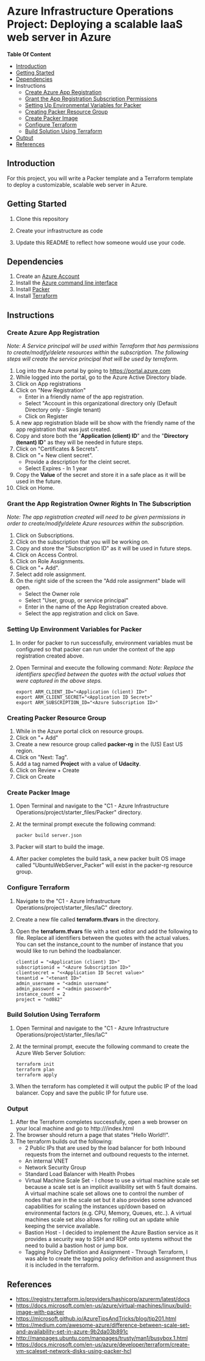 # Azure Infrastructure Operations Project: Deploying a scalable IaaS web server in Azure

**Table Of Content**

* [Introduction](#Introduction)
* [Getting Started](#GettingStarted)
* [Dependencies](#Dependencies)
* Instructions
    * [Create Azure App Registration](#Create%20Azure%20App%20Registration)
    * [Grant the App Registration Subscription Permissions](#Grant%20the%20App%20Registration%20Subscription%20Permissions)
    * [Setting Up Environmental Variables for Packer](#Setting%20Up%20Environmental%20Variables%20for%20Packer)
    * [Creating Packer Resource Group](#Creating%20Packer%20Resource%20Group)
    * [Create Packer Image](#Create%20Packer%20Image)
    * [Configure Terraform](#Configure%20Terraform)
    * [Build Solution Using Terraform](#Build%20Solution%20Using%20Terraform)
* [Output](#Output)
* [References](#References)



## Introduction
For this project, you will write a Packer template and a Terraform template to deploy a customizable, scalable web server in Azure.

## Getting Started
1. Clone this repository

2. Create your infrastructure as code

3. Update this README to reflect how someone would use your code.

## Dependencies
1. Create an [Azure Account](https://portal.azure.com) 
2. Install the [Azure command line interface](https://docs.microsoft.com/en-us/cli/azure/install-azure-cli?view=azure-cli-latest)
3. Install [Packer](https://www.packer.io/downloads)
4. Install [Terraform](https://www.terraform.io/downloads.html)

## Instructions

### Create Azure App Registration

*Note: A Service principal will be used within Terraform that has permissions to create/modify/delete resources within the subscription. The following steps will create the service principal that will be used by terraform.*

1. Log into the Azure portal by going to https://portal.azure.com
1. While logged into the portal, go to the Azure Active Directory blade.
1.  Click on App registrations
1. Click on "New Registration"
    * Enter in a friendly name of the app registration.
    * Select "Account in this organizational directory only (Default Directory only - Single tenant)
    * Click on Register
1. A new app registration blade will be show with the friendly name of the app registration that was just created.
1. Copy and store both the "**Application (client) ID**" and the "**Directory (tenant) ID**" as they will be needed in future steps.
1. Click on "Certificates & Secrets".
1. Click on "+ New client secret".
    * Provide a description for the cleint secret.
    * Select Expires - In 1 year
1. Copy the **Value** of the secret and store it in a safe place as it will be used in the future.
1. Click on Home. 

### Grant the App Registration Owner Rights In The Subscription

*Note: The app registration created will need to be given permissions in order to create/modify/delete Azure resources within the subscription.*

1. Click on Subscriptions.
1. Click on the subscription that you will be working on.
1. Copy and store the "Subscription ID" as it will be used in future steps.
1. Click on Access Control.
1. Click on Role Assignments.
1. Click on "+ Add".
1. Select add role assignment.
1. On the right side of the screen the "Add role assignment" blade will open.
    * Select the Owner role
    * Select "User, group, or service principal"
    * Enter in the name of the App Registration created above.
    * Select the app registration and click on Save.

### Setting Up Environment Variables for Packer

1. In order for packer to run successfully, environment variables must be configured so that packer can run under the context of the app registration created above.
1. Open Terminal and execute the following command:
*Note: Replace the identifiers specified between the quotes with the actual values that were captured in the above steps.*

    ```dotnetcli
    export ARM_CLIENT_ID="<Application (client) ID>"
    export ARM_CLIENT_SECRET="<Application ID Secret>"
    export ARM_SUBSCRIPTION_ID="<Azure Subscription ID>"
    ```

### Creating Packer Resource Group

1. While in the Azure portal click on resource groups.
1. Click on "+ Add"
1. Create a new resource group called **packer-rg** in the (US) East US region.
1. Click on "Next: Tag".
1. Add a tag named **Project** with a value of **Udacity**.
1. Click on Review + Create
1. Click on Create

### Create Packer Image

1. Open Terminal and navigate to the "C1 - Azure Infrastructure Operations/project/starter_files/Packer" directory.
1. At the terminal prompt execute the following command:

    ```dotnetcli
    packer build server.json
    ```

1. Packer will start to build the image.
1. After packer completes the build task, a new packer built OS image called "UbuntuWebServer_Packer" will exist in the packer-rg resource group.

### Configure Terraform
1. Navigate to the "C1 - Azure Infrastructure Operations/project/starter_files/IaC" directory.
1. Create a new file called **terraform.tfvars** in the directory.
1. Open the **terraform.tfvars** file with a text editor and add the following to file. Replace all identifiers between the quotes with the actual values. You can set the instance_count to the number of instance that you would like to run behind the loadbalancer.

    ```dotnetcli
    clientid = "<Application (client) ID>"
    subscriptionid = "<Azure Subscription ID>"
    clientsecret = "<<Application ID Secret value>"
    tenantid = "<tenant ID>"
    admin_username = "<admin username"
    admin_password = "<admin password>"
    instance_count = 2
    project = "nd082"
    ```

### Build Solution Using Terraform

1. Open Terminal and navigate to the "C1 - Azure Infrastructure Operations/project/starter_files/IaC"
1. At the terminal prompt, execute the following command to create the Azure Web Server Solution:

    ```dotnetcli
    terraform init
    terraform plan
    terraform apply
    ```

1. When the terraform has completed it will output the public IP of the load balancer. Copy and save the public IP for future use.

### Output

1. After the Terraform completes successfully, open a web browser on your local machine and go to http://<Public IP Provided By Terraform>/index.html
1. The browser should return a page that states "Hello World!!".
1. The terraform builds out the following:
    * 2 Public IPs that are used by the load balancer for both Inbound requests from the internet and outbound requests to the internet.
    * An internal VNET
    * Network Security Group
    * Standard Load Balancer with Health Probes
    * Virtual Machine Scale Set - I chose to use a virtual machine scale set because a scale set is an implicit availibility set with 5 fault domains. A virtual machine scale set allows one to control the number of nodes that are in the scale set but it also provides some advanced capabilities for scaling the instances up/down based on environmental factors (e.g. CPU, Memory, Queues, etc..). A virtual machines scale set also allows for rolling out an update while keeping the service available.
    * Bastion Host - I decided to implement the Azure Bastion service as it provides a security way to SSH and RDP onto systems without the need to build a bastion host or jump box.
    * Tagging Policy Definition and Assignment - Through Terraform, I was able to create the tagging policy definition and assignment thus it is included in the terraform.

## References
* https://registry.terraform.io/providers/hashicorp/azurerm/latest/docs
* https://docs.microsoft.com/en-us/azure/virtual-machines/linux/build-image-with-packer
* https://microsoft.github.io/AzureTipsAndTricks/blog/tip201.html
* https://medium.com/awesome-azure/difference-between-scale-set-and-availability-set-in-azure-9b2da03b891c
* http://manpages.ubuntu.com/manpages/trusty/man1/busybox.1.html
* https://docs.microsoft.com/en-us/azure/developer/terraform/create-vm-scaleset-network-disks-using-packer-hcl




